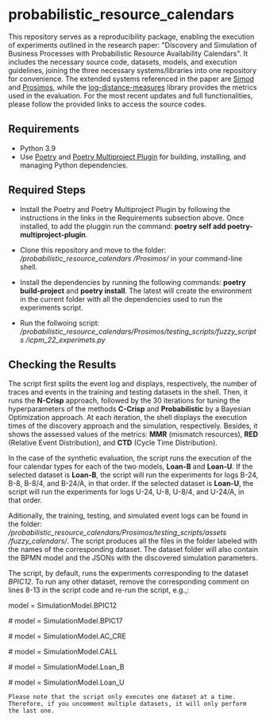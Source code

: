 # probabilistic_resource_calendars

This repository serves as a reproducibility package, enabling the execution of experiments outlined in the research paper: "Discovery and Simulation of Business Processes with Probabilistic Resource Availability Calendars". It includes the necessary source code, datasets, models, and execution guidelines, joining the three necessary systems/libraries into one repository for convenience. The extended systems referenced in the paper are [Simod](https://github.com/AutomatedProcessImprovement/Simod) and [Prosimos](https://github.com/AutomatedProcessImprovement/Prosimos), while the [log-distance-measures](https://github.com/AutomatedProcessImprovement/log-distance-measures) library provides the metrics used in the evaluation. For the most recent updates and full functionalities, please follow the provided links to access the source codes.

## Requirements
* Python 3.9
* Use [Poetry](https://python-poetry.org/) and [Poetry Multiproject Plugin](https://pypi.org/project/poetry-multiproject-plugin/) for building, installing, and managing Python dependencies.

## Required Steps

* Install the Poetry and Poetry Multiproject Plugin by following the instructions in the links in the Requirements subsection above. Once installed, to add the pluggin run the command: __poetry self add poetry-multiproject-plugin__.

* Clone this repository and move to the folder: _/probabilistic_resource_calendars
/Prosimos/_ in your command-line shell.

* Install the dependencies by running the following commands: __poetry build-project__ and  __poetry install__. The latest will create the environment in the current folder with all the dependencies used to run the experiments script.

* Run the follwoing script: _/probabilistic_resource_calendars/Prosimos/testing_scripts/fuzzy_scripts
/icpm_22_experimets.py_

## Checking the Results

The script first splits the event log and displays, respectively, the number of traces and events in the training and testing datasets in the shell. Then, it runs the __N-Crisp__ approach, followed by the 30 iterations for tuning the hyperparameters of the methods __C-Crisp__ and __Probabilistic__ by a Bayesian Optimization approach. At each iteration, the shell displays the execution times of the discovery approach and the simulation, respectively. Besides,  it shows the assessed values of the metrics: __MMR__ (mismatch resources), __RED__ (Relative Event Distribution), and __CTD__ (Cycle Time Distribution).

In the case of the synthetic evaluation, the script runs the execution of the four calendar types for each of the two models, __Loan-B__ and __Loan-U__. If the selected dataset is __Loan-B__, the script will run the experiments for logs B-24, B-8, B-8/4, and B-24/A, in that order. If the selected dataset is __Loan-U__, the script will run the experiments for logs U-24, U-8, U-8/4, and U-24/A, in that order.

Aditionally, the training, testing, and simulated event logs can be found in the folder: _/probabilistic_resource_calendars/Prosimos/testing_scripts/assets
/fuzzy_calendars/_. The script produces all the files in the folder labeled with the names of the corresponding dataset. The dataset folder will also contain the BPMN model and the JSONs with the discovered simulation parameters.

The script, by default, runs the experiments corresponding to the dataset _BPIC12_. To run any other dataset, remove the corresponding comment on lines 8-13 in the script code and re-run the script, e.g.,:

model = SimulationModel.BPIC12

\# model = SimulationModel.BPIC17

\# model = SimulationModel.AC_CRE

\# model = SimulationModel.CALL

\# model = SimulationModel.Loan_B

\# model = SimulationModel.Loan_U

```
Please note that the script only executes one dataset at a time. Therefore, if you uncomment multiple datasets, it will only perform the last one. 
```
